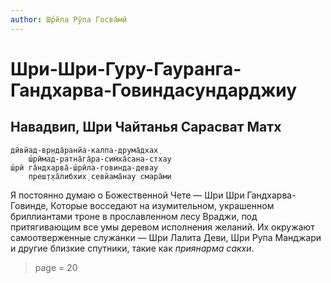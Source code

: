 ```yaml
---
author: Ш́рӣла Рӯпа Госва̄мӣ
---
```


# Шри-Шри-Гуру-Гауранга-Гандхарва-Говиндасундарджиу

## Навадвип, Шри Чайтанья Сарасват Матх


    дӣвйад-вр̣нда̄ранйа-калпа-друма̄дхах̣
        ш́рӣмад-ратна̄га̄ра-сим̇ха̄сана-стхау
    ш́рӣ га̄ндхарва̄-ш́рӣла-говинда-девау
        преш̣т̣ха̄либхих̣ севйама̄нау смара̄ми

Я постоянно думаю о Божественной Чете — Шри Шри Гандхарва-Говинде, Которые восседают на изумительном, украшенном бриллиантами троне в прославленном лесу Враджи, под притягивающим все умы деревом исполнения желаний. Их окружают самоотверженные служанки — Шри Лалита Деви, Шри Рупа Манджари и другие близкие спутники, такие как *приянарма сакхи*.

> page = 20
